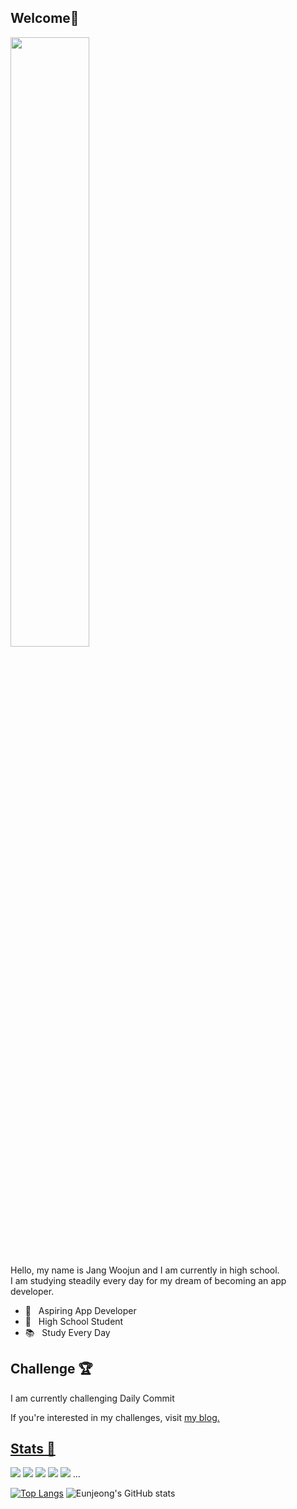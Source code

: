 ## Welcome👋
<img width="50%" src="https://mblogthumb-phinf.pstatic.net/MjAxODExMDFfMTcw/MDAxNTQxMDQyMDg4MjQ0.B0N974qP_FCEw6Hj28xDjRYXTHU6R7M7pEpvsRKhqlAg.zaTEhwKDfmQql81e44pyBapnlvdO38GdJHME-V_fQkAg.GIF.yellowouk2/1540993661620.GIF?type=w800"/>

Hello, my name is Jang Woojun and I am currently in high school.<br> 
I am studying steadily every day for my dream of becoming an app developer.
- 📲 &nbsp; Aspiring App Developer
- 🏫 &nbsp; High School Student 
- 📚 &nbsp; Study Every Day

## Challenge 🏆
I am currently challenging Daily Commit

If you're interested in my challenges, visit <a href="https://jangwoojun.github.io/"> my blog.


## Stats 👾   
  <img src="https://img.shields.io/badge/Kotlin-7F52FF?style=flat-square&logo=Kotlin&logoColor=white"/></a>
  <img src="https://img.shields.io/badge/Swift-F05138?style=flat-square&logo=Swift&logoColor=white"/></a>
  <img src="https://img.shields.io/badge/Python-3776AB?style=flat-square&logo=Python&logoColor=white"/></a> 
  <img src="https://img.shields.io/badge/C++-00599C?style=flat-square&logo=C%2B%2B&logoColor=white"/></a>
  <img src="https://img.shields.io/badge/C-A8B9CC?style=flat-square&logo=C&logoColor=white"/></a> ...

  [![Top Langs](https://github-readme-stats.vercel.app/api/top-langs/?username=Jangwoojun&exclude_repo=Machine-Learning,Web&hide=html,javascript&layout=compact)](https://github.com/anuraghazra/github-readme-stats) ![Eunjeong's GitHub stats](https://github-readme-stats.vercel.app/api?username=Jangwoojun&show_icons=true) 

<!-- [![Solved.ac Profile](http://mazassumnida.wtf/api/generate_badge?boj=woojun0107)](https://solved.ac/woojun0107) -->
